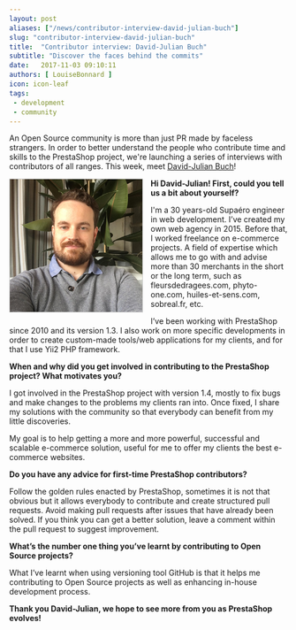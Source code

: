 ```yaml
---
layout: post
aliases: ["/news/contributor-interview-david-julian-buch"]
slug: "contributor-interview-david-julian-buch"
title:  "Contributor interview: David-Julian Buch"
subtitle: "Discover the faces behind the commits"
date:   2017-11-03 09:10:11
authors: [ LouiseBonnard ]
icon: icon-leaf
tags:
 - development
 - community
---
```


An Open Source community is more than just PR made by faceless strangers. In order to better understand the people who contribute time and skills to the PrestaShop project, we're launching a series of interviews with contributors of all ranges. This week, meet [David-Julian Buch](https://github.com/djbuch)!


<img style="border: 1px solid #CCC; float: left; margin: 0 1em 1em 0;" width="240" height="240" 
src="/assets/images/2017/10/david-julian-buch.png">


**Hi David-Julian! First, could you tell us a bit about yourself?**

I'm a 30 years-old Supaéro engineer in web development. I’ve created my own web agency in 2015. Before that, I worked freelance on e-commerce projects. A field of expertise which allows me to go with and advise more than 30 merchants in the short or the long term, such as fleursdedragees.com, phyto-one.com, huiles-et-sens.com, sobreal.fr, etc.

I’ve been working with PrestaShop since 2010 and its version 1.3. I also work on more specific developments in order to create custom-made tools/web applications for my clients, and for that I use Yii2 PHP framework.


**When and why did you get involved in contributing to the PrestaShop project? What motivates you?**

I got involved in the PrestaShop project with version 1.4, mostly to fix bugs and make changes to the problems my clients ran into. Once fixed, I share my solutions with the community so that everybody can benefit from my little discoveries.

My goal is to help getting a more and more powerful, successful and scalable e-commerce solution, useful for me to offer my clients the best e-commerce websites.


**Do you have any advice for first-time PrestaShop contributors?**

Follow the golden rules enacted by PrestaShop, sometimes it is not that obvious but it allows everybody to contribute and create structured pull requests. Avoid making pull requests after issues that have already been solved. If you think you can get a better solution, leave a comment within the pull request to suggest improvement.


**What’s the number one thing you’ve learnt by contributing to Open Source projects?**

What I’ve learnt when using versioning tool GitHub is that it helps me contributing to Open Source projects as well as enhancing in-house development process.


**Thank you David-Julian, we hope to see more from you as PrestaShop evolves!**
